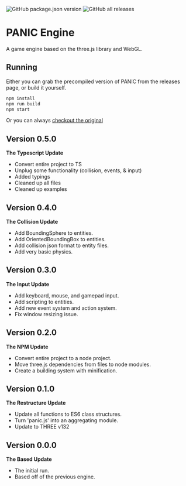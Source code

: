 ![GitHub package.json version](https://img.shields.io/github/package-json/v/ZWubs/PANIC-Engine?color=%2351fd62&style=for-the-badge)
![GitHub all releases](https://img.shields.io/github/downloads/ZWubs/PANIC-Engine/total?color=blue&style=for-the-badge)

# PANIC Engine
A game engine based on the three.js library and WebGL.

## Running
Either you can grab the precompiled version of PANIC from the releases page,
or build it yourself.
```bash
npm install
npm run build
npm start
```

Or you can always [checkout the original](https://zwubs-3d.glitch.me/)

## Version 0.5.0
**The Typescript Update**
- Convert entire project to TS
- Unplug some functionality (collision, events, & input)
- Added typings
- Cleaned up all files
- Cleaned up examples

## Version 0.4.0
**The Collision Update**
- Add BoundingSphere to entities.
- Add OrientedBoundingBox to entities.
- Add collision json format to entity files.
- Add very basic physics.

## Version 0.3.0
**The Input Update**
- Add keyboard, mouse, and gamepad input.
- Add scripting to entities.
- Add new event system and action system.
- Fix window resizing issue.

## Version 0.2.0
**The NPM Update**
- Convert entire project to a node project.
- Move three.js dependencies from files to node modules.
- Create a building system with minification.

## Version 0.1.0
**The Restructure Update**
- Update all functions to ES6 class structures.
- Turn 'panic.js' into an aggregating module.
- Update to THREE v132

## Version 0.0.0
**The Based Update**
- The initial run.
- Based off of the previous engine.
